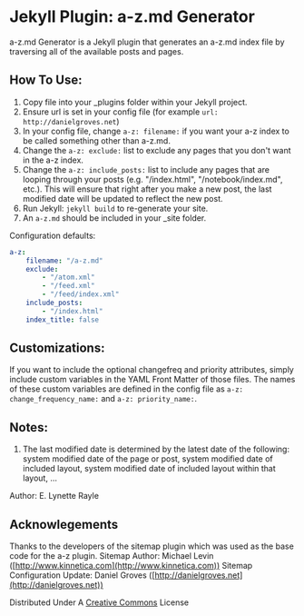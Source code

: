 Jekyll Plugin: a-z.md Generator
====================================

a-z.md Generator is a Jekyll plugin that generates an a-z.md index file by traversing all of the available posts and pages.

How To Use:
-----------
1. Copy file into your _plugins folder within your Jekyll project.
2. Ensure url is set in your config file (for example `url: http://danielgroves.net`)
3. In your config file, change `a-z: filename:` if you want your a-z index to be called something other than a-z.md.
4. Change the `a-z: exclude:` list to exclude any pages that you don't want in the a-z index. 
5. Change the `a-z: include_posts:` list to include any pages that are looping through your posts (e.g. "/index.html", "/notebook/index.md", etc.). This will ensure that right after you make a new post, the last modified date will be updated to reflect the new post.
6. Run Jekyll: `jekyll build` to re-generate your site.
7. An `a-z.md` should be included in your _site folder.

Configuration defaults:

```yaml
a-z:
    filename: "/a-z.md"
    exclude:
        - "/atom.xml"
        - "/feed.xml"
        - "/feed/index.xml"
    include_posts:
        - "/index.html"
    index_title: false
```

Customizations:
---------------
If you want to include the optional changefreq and priority attributes, simply include custom variables in the YAML Front Matter of those files. The names of these custom variables are defined in the config file as `a-z: change_frequency_name:` and `a-z: priority_name:`.

Notes:
------
1. The last modified date is determined by the latest date of the following: system modified date of the page or post, system modified date of included layout, system modified date of included layout within that layout, ...

Author: E. Lynette Rayle

Acknowlegements
---------------
Thanks to the developers of the sitemap plugin which was used as the base code for the a-z plugin.
Sitemap Author: Michael Levin ([http://www.kinnetica.com](http://www.kinnetica.com))
Sitemap Configuration Update: Daniel Groves ([http://danielgroves.net](http://danielgroves.net))

Distributed Under A [Creative Commons](http://creativecommons.org/licenses/by/3.0/) License
